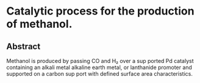 # Catalytic process for the production of methanol.

## Abstract
Methanol is produced by passing CO and H₂ over a sup ported Pd catalyst containing an alkali metal alkaline earth metal, or lanthanide promoter and supported on a carbon sup port with defined surface area characteristics.